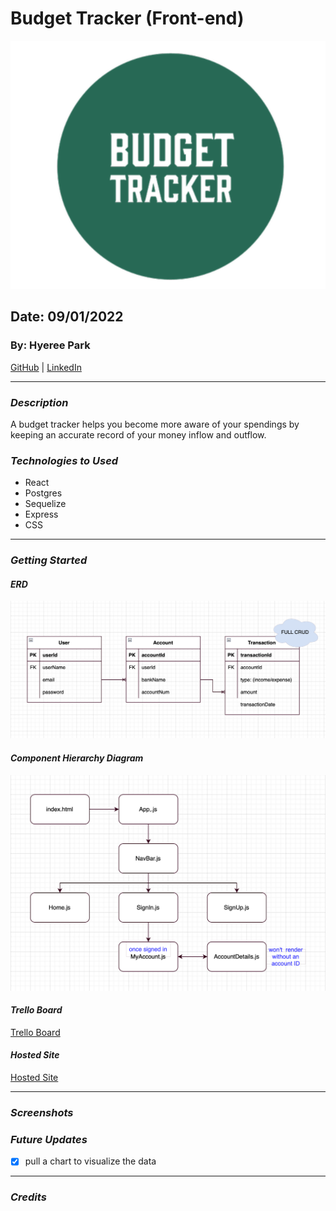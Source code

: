 # Budget Tracker (Front-end)
![](/img/logo.png)

## Date: 09/01/2022

### By: Hyeree Park

[GitHub](https://github.com/Hp2240) | [LinkedIn](https://www.linkedin.com/in/hyeree-park94/)

---

### **_Description_**
A budget tracker helps you become more aware of your spendings by keeping an accurate record of your money inflow and outflow. 

### **_Technologies to Used_**
- React
- Postgres
- Sequelize
- Express
- CSS
---

### **_Getting Started_**
#### **_ERD_**
![ERD](/img/ERD.png)
#### **_Component Hierarchy Diagram_**
![Component Hierarchy Diagram](/img/CHD.png)
#### **_Trello Board_**
[Trello Board](https://trello.com/b/xLKxseCN/ga-project-4)
#### **_Hosted Site_**
[Hosted Site]()

---

### **_Screenshots_**


### **_Future Updates_**
- [x] pull a chart to visualize the data
---

### **_Credits_**